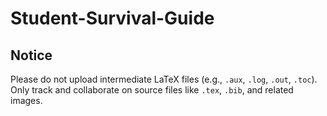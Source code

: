 # Student-Survival-Guide
## Notice
Please do not upload intermediate LaTeX files (e.g., `.aux`, `.log`, `.out`, `.toc`).  
Only track and collaborate on source files like `.tex`, `.bib`, and related images.
